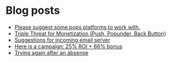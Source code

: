 # Blog posts
<!-- BLOG-POST-LIST:START -->
- [Please suggest some pops platforms to work with.](https://afflift.com/f/threads/please-suggest-some-pops-platforms-to-work-with.10064/)
- [Triple Threat for Monetization &lpar;Push, Popunder, Back Button&rpar;](https://afflift.com/f/threads/triple-threat-for-monetization-push-popunder-back-button.10063/)
- [Suggestions for incoming email server](https://afflift.com/f/threads/suggestions-for-incoming-email-server.10065/)
- [Here is a campaign: 25% ROI + 66% bonus](https://afflift.com/f/threads/here-is-a-campaign-25-roi-66-bonus.9456/)
- [Trying again after an absense](https://afflift.com/f/threads/trying-again-after-an-absense.9781/)
<!-- BLOG-POST-LIST:END -->
